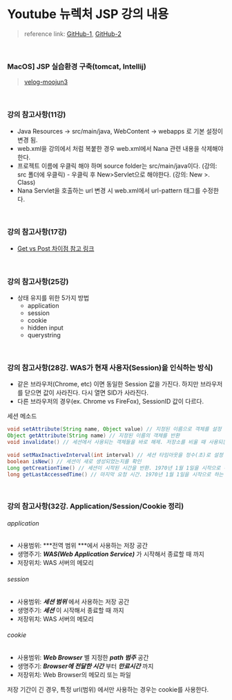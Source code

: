 # Youtube 뉴렉처 JSP 강의 내용
> reference link: [GitHub-1](https://github.com/tmedcount/newLecture-JSP), [GitHub-2](https://github.com/jihoa/newlecture_servlet/commits/main?after=19c172516102d88672b972c454e468379b4a7797+34&branch=main&qualified_name=refs%2Fheads%2Fmain)

<br>

### MacOS] JSP 실습환경 구축(tomcat, Intellij)

> [velog-moojun3](https://velog.io/@moojun3/MacOS-JSP-%EC%8B%A4%EC%8A%B5%ED%99%98%EA%B2%BD-%EA%B5%AC%EC%B6%95tomcat-Intellij)

<br>


### 강의 참고사항(11강)

* Java Resources  -> src/main/java, WebContent -> webapps 로 기본 설정이 변경 됨. 
* web.xml을 강의에서 처럼 복붙한 경우 web.xml에서 Nana 관련 내용을 삭제해야 한다. 
* 프로젝트 이름에 우클릭 해야 하며 source folder는 src/main/java이다. (강의: src 폴더에 우클릭) - 우클릭 후 New>Servlet으로 해야한다. (강의: New >. Class) 
* Nana Servlet을 호출하는 url 변경 시 web.xml에서 url-pattern 태그를 수정한다.



<br>



### 강의 참고사항(17강)
* [Get vs Post 차이점 참고 링크](https://velog.io/@songyouhyun/Get%EA%B3%BC-Post%EC%9D%98-%EC%B0%A8%EC%9D%B4%EB%A5%BC-%EC%95%84%EC%8B%9C%EB%82%98%EC%9A%94)



<br>




### 강의 참고사항(25강)
* 상태 유지를 위한 5가지 방법
  * application
  * session
  * cookie
  * hidden input
  * querystring

<br>



### 강의 참고사항(28강. WAS가 현재 사용자(Session)을 인식하는 방식)

* 같은 브라우저(Chrome, etc) 이면 동일한 Session 값을 가진다. 하지만 브라우저를 닫으면 값이 사라진다. 다시 열면 SID가 사라진다. 
* 다른 브라우저의 경우(ex. Chrome vs FireFox), SessionID 값이 다르다.



세션 메소드

```java
void setAttribute(String name, Object value) // 지정된 이름으로 객체를 설정
Object getAttribute(String name) // 지정된 이름의 객체를 반환
void invalidate() // 세션에서 사용되는 객체들을 바로 해제. 저장소를 비울 때 사용되는 메소드이다.
  
void setMaxInactiveInterval(int interval) // 세션 타임아웃을 정수(초)로 설정
boolean isNew() // 세션이 새로 생성되었는지를 확인
Long getCreationTime() // 세션이 시작된 시간을 반환. 1970년 1월 1일을 시작으로 하는 밀리초
long getLastAccessedTime() // 마지막 요청 시간. 1970년 1월 1일을 시작으로 하는 밀리초
  
  
```



### 강의 참고사항(32강. Application/Session/Cookie 정리)

###### application

* 사용범위: ***전역 범위 ***에서 사용하는 저장 공간
* 생명주기: ***WAS(Web Application Service)*** 가 시작해서 종료할 때 까지
* 저장위치: WAS 서버의 메모리

###### session

* 사용범위: ***세션 범위*** 에서 사용하는 저장 공간
* 생명주기: ***세션*** 이 시작해서 종료할 때 까지
* 저장위치: WAS 서버의 메모리

###### cookie

* 사용범위: ***Web Browser*** 별 지정한 ***path 범주*** 공간
* 생명주기: ***Browser에 전달한 시간*** 부터 ***만료시간*** 까지
* 저장위치: Web Browser의 메모리 또는 파일



저장 기간이 긴 경우, 특정 url(범위) 에서만 사용하는 경우는 cookie를 사용한다.

